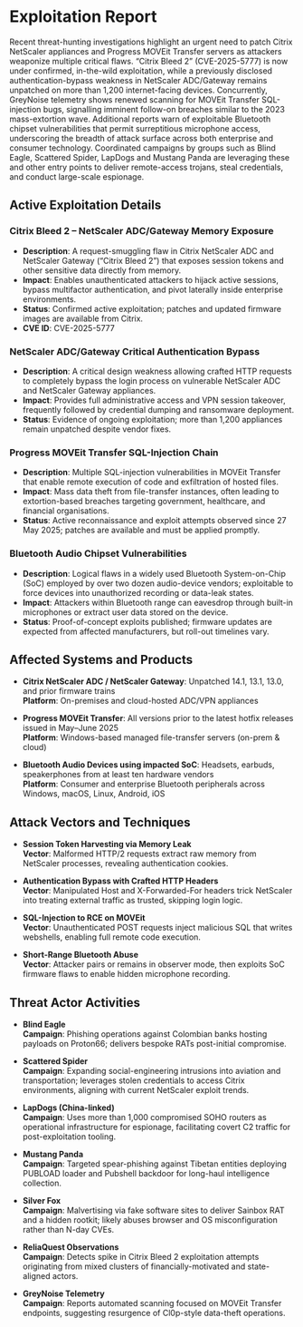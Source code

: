 # Exploitation Report

Recent threat-hunting investigations highlight an urgent need to patch Citrix NetScaler appliances and Progress MOVEit Transfer servers as attackers weaponize multiple critical flaws. “Citrix Bleed 2” (CVE-2025-5777) is now under confirmed, in-the-wild exploitation, while a previously disclosed authentication-bypass weakness in NetScaler ADC/Gateway remains unpatched on more than 1,200 internet-facing devices. Concurrently, GreyNoise telemetry shows renewed scanning for MOVEit Transfer SQL-injection bugs, signalling imminent follow-on breaches similar to the 2023 mass-extortion wave. Additional reports warn of exploitable Bluetooth chipset vulnerabilities that permit surreptitious microphone access, underscoring the breadth of attack surface across both enterprise and consumer technology. Coordinated campaigns by groups such as Blind Eagle, Scattered Spider, LapDogs and Mustang Panda are leveraging these and other entry points to deliver remote-access trojans, steal credentials, and conduct large-scale espionage.

## Active Exploitation Details

### Citrix Bleed 2 – NetScaler ADC/Gateway Memory Exposure
- **Description**: A request-smuggling flaw in Citrix NetScaler ADC and NetScaler Gateway (“Citrix Bleed 2”) that exposes session tokens and other sensitive data directly from memory.
- **Impact**: Enables unauthenticated attackers to hijack active sessions, bypass multifactor authentication, and pivot laterally inside enterprise environments.
- **Status**: Confirmed active exploitation; patches and updated firmware images are available from Citrix.
- **CVE ID**: CVE-2025-5777

### NetScaler ADC/Gateway Critical Authentication Bypass
- **Description**: A critical design weakness allowing crafted HTTP requests to completely bypass the login process on vulnerable NetScaler ADC and NetScaler Gateway appliances.
- **Impact**: Provides full administrative access and VPN session takeover, frequently followed by credential dumping and ransomware deployment.
- **Status**: Evidence of ongoing exploitation; more than 1,200 appliances remain unpatched despite vendor fixes.

### Progress MOVEit Transfer SQL-Injection Chain
- **Description**: Multiple SQL-injection vulnerabilities in MOVEit Transfer that enable remote execution of code and exfiltration of hosted files.
- **Impact**: Mass data theft from file-transfer instances, often leading to extortion-based breaches targeting government, healthcare, and financial organisations.
- **Status**: Active reconnaissance and exploit attempts observed since 27 May 2025; patches are available and must be applied promptly.

### Bluetooth Audio Chipset Vulnerabilities
- **Description**: Logical flaws in a widely used Bluetooth System-on-Chip (SoC) employed by over two dozen audio-device vendors; exploitable to force devices into unauthorized recording or data-leak states.
- **Impact**: Attackers within Bluetooth range can eavesdrop through built-in microphones or extract user data stored on the device.
- **Status**: Proof-of-concept exploits published; firmware updates are expected from affected manufacturers, but roll-out timelines vary.

## Affected Systems and Products

- **Citrix NetScaler ADC / NetScaler Gateway**: Unpatched 14.1, 13.1, 13.0, and prior firmware trains  
  **Platform**: On-premises and cloud-hosted ADC/VPN appliances

- **Progress MOVEit Transfer**: All versions prior to the latest hotfix releases issued in May–June 2025  
  **Platform**: Windows-based managed file-transfer servers (on-prem & cloud)

- **Bluetooth Audio Devices using impacted SoC**: Headsets, earbuds, speakerphones from at least ten hardware vendors  
  **Platform**: Consumer and enterprise Bluetooth peripherals across Windows, macOS, Linux, Android, iOS

## Attack Vectors and Techniques

- **Session Token Harvesting via Memory Leak**  
  **Vector**: Malformed HTTP/2 requests extract raw memory from NetScaler processes, revealing authentication cookies.

- **Authentication Bypass with Crafted HTTP Headers**  
  **Vector**: Manipulated Host and X-Forwarded-For headers trick NetScaler into treating external traffic as trusted, skipping login logic.

- **SQL-Injection to RCE on MOVEit**  
  **Vector**: Unauthenticated POST requests inject malicious SQL that writes webshells, enabling full remote code execution.

- **Short-Range Bluetooth Abuse**  
  **Vector**: Attacker pairs or remains in observer mode, then exploits SoC firmware flaws to enable hidden microphone recording.

## Threat Actor Activities

- **Blind Eagle**  
  **Campaign**: Phishing operations against Colombian banks hosting payloads on Proton66; delivers bespoke RATs post-initial compromise.

- **Scattered Spider**  
  **Campaign**: Expanding social-engineering intrusions into aviation and transportation; leverages stolen credentials to access Citrix environments, aligning with current NetScaler exploit trends.

- **LapDogs (China-linked)**  
  **Campaign**: Uses more than 1,000 compromised SOHO routers as operational infrastructure for espionage, facilitating covert C2 traffic for post-exploitation tooling.

- **Mustang Panda**  
  **Campaign**: Targeted spear-phishing against Tibetan entities deploying PUBLOAD loader and Pubshell backdoor for long-haul intelligence collection.

- **Silver Fox**  
  **Campaign**: Malvertising via fake software sites to deliver Sainbox RAT and a hidden rootkit; likely abuses browser and OS misconfiguration rather than N-day CVEs.

- **ReliaQuest Observations**  
  **Campaign**: Detects spike in Citrix Bleed 2 exploitation attempts originating from mixed clusters of financially-motivated and state-aligned actors.

- **GreyNoise Telemetry**  
  **Campaign**: Reports automated scanning focused on MOVEit Transfer endpoints, suggesting resurgence of Cl0p-style data-theft operations.

